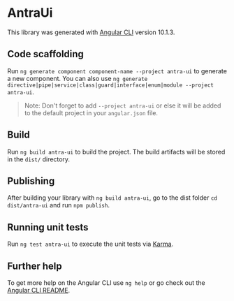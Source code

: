 # AntraUi

This library was generated with [Angular CLI](https://github.com/angular/angular-cli) version 10.1.3.

## Code scaffolding

Run `ng generate component component-name --project antra-ui` to generate a new component. You can also use `ng generate directive|pipe|service|class|guard|interface|enum|module --project antra-ui`.
> Note: Don't forget to add `--project antra-ui` or else it will be added to the default project in your `angular.json` file. 

## Build

Run `ng build antra-ui` to build the project. The build artifacts will be stored in the `dist/` directory.

## Publishing

After building your library with `ng build antra-ui`, go to the dist folder `cd dist/antra-ui` and run `npm publish`.

## Running unit tests

Run `ng test antra-ui` to execute the unit tests via [Karma](https://karma-runner.github.io).

## Further help

To get more help on the Angular CLI use `ng help` or go check out the [Angular CLI README](https://github.com/angular/angular-cli/blob/master/README.md).
